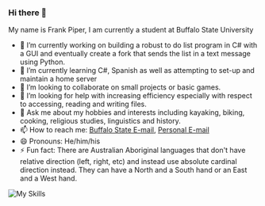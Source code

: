### Hi there 👋

My name is Frank Piper, I am currently a student at Buffalo State University 

- 🔭 I’m currently working on building a robust to do list program in C# with a GUI and eventually create a fork that sends the list in a text message using Python.
- 🌱 I’m currently learning C#, Spanish as well as attempting to set-up and maintain a home server
- 👯 I’m looking to collaborate on small projects or basic games.
- 🤔 I’m looking for help with increasing efficiency especially with respect to accessing, reading and writing files.
- 💬 Ask me about my hobbies and interests including kayaking, biking, cooking, religious studies, linguistics and history.
- 📫 How to reach me: [Buffalo State E-mail](mailto:piperfr01@buffalostate.edu), [Personal E-mail](mailto:fpiper08@gmail.com)
- 😄 Pronouns: He/him/his
- ⚡ Fun fact: There are Australian Aboriginal languages that don't have relative direction (left, right, etc) and instead use absolute cardinal direction instead. They can have a North and a South hand or an East and a West hand. 


![My Skills](https://skillicons.dev/icons?i=cpp,java,cs,visualstudio,androidstudio,docker,eclipse,html,js,css)
